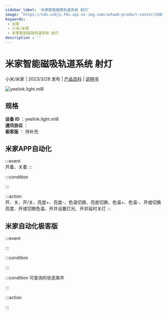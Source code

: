 ```yaml
---
sidebar_label: '米家智能磁吸轨道系统 射灯'
image: 'https://cdn.cnbj1.fds.api.mi-img.com/iotweb-product-center/2883638c34cdfb0cc480f914d7357a56_1663729354382.png?GalaxyAccessKeyId=AKVGLQWBOVIRQ3XLEW&Expires=9223372036854775807&Signature=XD38NiNQO+UOdzdQAXX+MMLnbZs='
keywords: 
 - 米家
 - 小米/米家
 - 米家智能磁吸轨道系统 射灯
description : ''
---
```

# 米家智能磁吸轨道系统 射灯

小米/米家 | 2023/3/28 发布 | [产品百科](https://home.mi.com/webapp/content/baike/product/index.html?model=yeelink.light.ml8/) | [说明书](https://home.mi.com/views/introduction.html?model=yeelink.light.ml8&region=cn)

![yeelink.light.ml8](https://cdn.cnbj1.fds.api.mi-img.com/iotweb-product-center/2883638c34cdfb0cc480f914d7357a56_1663729354382.png?GalaxyAccessKeyId=AKVGLQWBOVIRQ3XLEW&Expires=9223372036854775807&Signature=XD38NiNQO+UOdzdQAXX+MMLnbZs=)

## 规格  
> 
**设备 ID** ：yeelink.light.ml8  
**通讯协议** ：  
**极客版**  ： 待补充 


## 米家APP自动化  

:::event  
开着、关着
:::

:::condition  

:::

:::action   
开、关、开/关、亮度+、亮度-、色温切换、亮度切换、色温+、色温-、开或切换亮度、开或切换色温、开并设置灯光、开并延时关灯
:::

## 米家自动化极客版  

:::event  

:::

:::condition  

:::

:::condition 可查询的状态条件  

:::

:::action  

:::

        
